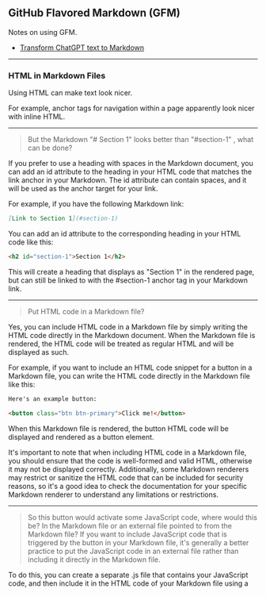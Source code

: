 ## GitHub Flavored Markdown (GFM)

Notes on using GFM.

- [Transform ChatGPT text to Markdown](https://github.com/jonfernq/Learning/blob/main/Markdown/GitHubFlavoredmarkdown/CleanUpChatGPTText.md) 

---
### HTML in Markdown Files

Using HTML can make text look nicer. 

For example, anchor tags for navigation within a page apparently look nicer with inline HTML. 

---
> But the Markdown "# Section 1" looks better than "#section-1" , what can be done?  

If you prefer to use a heading with spaces in the Markdown document, 
you can add an id attribute to the heading in your HTML code that matches the link anchor in your Markdown. The id attribute can contain spaces, and it will be used as the anchor target for your link.

For example, if you have the following Markdown link:

```markdown
[Link to Section 1](#section-1)
```

You can add an id attribute to the corresponding heading in your HTML code like this:

```html
<h2 id="section-1">Section 1</h2>
```

This will create a heading that displays as "Section 1" in the rendered page, but can still be linked to with the #section-1 anchor tag in your Markdown link.

---
> Put HTML code in a Markdown file? 

Yes, you can include HTML code in a Markdown file by simply writing the HTML code directly in the Markdown document. When the Markdown file is rendered, the HTML code will be treated as regular HTML and will be displayed as such.

For example, if you want to include an HTML code snippet for a button in a Markdown file, you can write the HTML code directly in the Markdown file like this:

```markdown
Here's an example button:

<button class="btn btn-primary">Click me!</button>
```

When this Markdown file is rendered, the button HTML code will be displayed and rendered as a button element.

It's important to note that when including HTML code in a Markdown file, you should ensure that the code is well-formed and valid HTML, otherwise it may not be displayed correctly. Additionally, some Markdown renderers may restrict or sanitize the HTML code that can be included for security reasons, so it's a good idea to check the documentation for your specific Markdown renderer to understand any limitations or restrictions.

---
> So this button would activate some JavaScript code, where would this be? In the Markdown file or an external file pointed to from the Markdown file? 
If you want to include JavaScript code that is triggered by the button in your Markdown file, it's generally a better practice to put the JavaScript code in an external file rather than including it directly in the Markdown file.

To do this, you can create a separate .js file that contains your JavaScript code, and then include it in the HTML code of your Markdown file using a <script> tag. Here's an example:

```markdown
Here's an example button:

<button class="btn btn-primary" id="myButton">Click me!</button>

<script src="path/to/my/script.js"></script>
```

In this example, the button HTML code is included in the Markdown file as before, but the JavaScript code is stored in an external script.js file, which is referenced in the Markdown file using a <script> tag. When the Markdown file is rendered, the JavaScript code will be loaded from the external file and will be triggered when the button is clicked.

By separating your JavaScript code into a separate file, you can keep your Markdown file clean and easy to read, and it also makes it easier to reuse your JavaScript code across multiple pages if needed.


